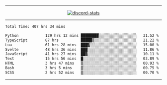 <a href="https://www.github.com/ripavoid" target="_blank" rel="noreferrer">

-------

<div align='center'>
    <a href='https://discordapp.com/users/825178146797518881'>
        <img align='center' alt='discord-stats' src='https://api.discord-status.me/825178146797518881?nitro&boost=4&gradient=%231e0b1a%2C%23000000%2C%23000000%2C%23160316'></img>
    </a>
</div>

-------

<!--START_SECTION:waka-->

```txt
Total Time: 407 hrs 34 mins

Python            129 hrs 12 mins ████████░░░░░░░░░░░░░░░░░   31.52 %
TypeScript        87 hrs          █████▒░░░░░░░░░░░░░░░░░░░   21.22 %
Lua               61 hrs 28 mins  ███▓░░░░░░░░░░░░░░░░░░░░░   15.00 %
Svelte            48 hrs 36 mins  ███░░░░░░░░░░░░░░░░░░░░░░   11.86 %
JavaScript        41 hrs 27 mins  ██▓░░░░░░░░░░░░░░░░░░░░░░   10.11 %
Text              15 hrs 56 mins  █░░░░░░░░░░░░░░░░░░░░░░░░   03.89 %
HTML              3 hrs 47 mins   ▒░░░░░░░░░░░░░░░░░░░░░░░░   00.93 %
Bash              3 hrs 5 mins    ▒░░░░░░░░░░░░░░░░░░░░░░░░   00.75 %
SCSS              2 hrs 52 mins   ▒░░░░░░░░░░░░░░░░░░░░░░░░   00.70 %
```

<!--END_SECTION:waka-->

-------
